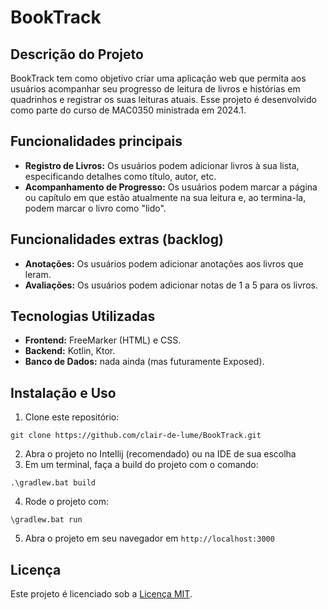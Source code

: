 # BookTrack

## Descrição do Projeto
BookTrack tem como objetivo criar uma aplicação web que permita aos usuários acompanhar seu progresso de leitura de livros e histórias em quadrinhos e registrar os suas leituras atuais. Esse projeto é desenvolvido como parte do curso de MAC0350 ministrada em 2024.1. 

## Funcionalidades principais
- **Registro de Livros:** Os usuários podem adicionar livros à sua lista, especificando detalhes como título, autor, etc.
- **Acompanhamento de Progresso:** Os usuários podem marcar a página ou capítulo em que estão atualmente na sua leitura e, ao termina-la, podem marcar o livro como "lido".

## Funcionalidades extras (backlog)
- **Anotações:** Os usuários podem adicionar anotações aos livros que leram.
- **Avaliações:** Os usuários podem adicionar notas de 1 a 5 para os livros.

## Tecnologias Utilizadas
- **Frontend:** FreeMarker (HTML) e CSS.
- **Backend:** Kotlin, Ktor.
- **Banco de Dados:** nada ainda (mas futuramente Exposed).

## Instalação e Uso
1. Clone este repositório:
```
git clone https://github.com/clair-de-lume/BookTrack.git
```
2. Abra o projeto no Intellij (recomendado) ou na IDE de sua escolha
3. Em um terminal, faça a build do projeto com o comando:
```
.\gradlew.bat build
```
4. Rode o projeto com:
```
\gradlew.bat run
```
5. Abra o projeto em seu navegador em `http://localhost:3000`
## Licença
Este projeto é licenciado sob a [Licença MIT](https://opensource.org/licenses/MIT).
